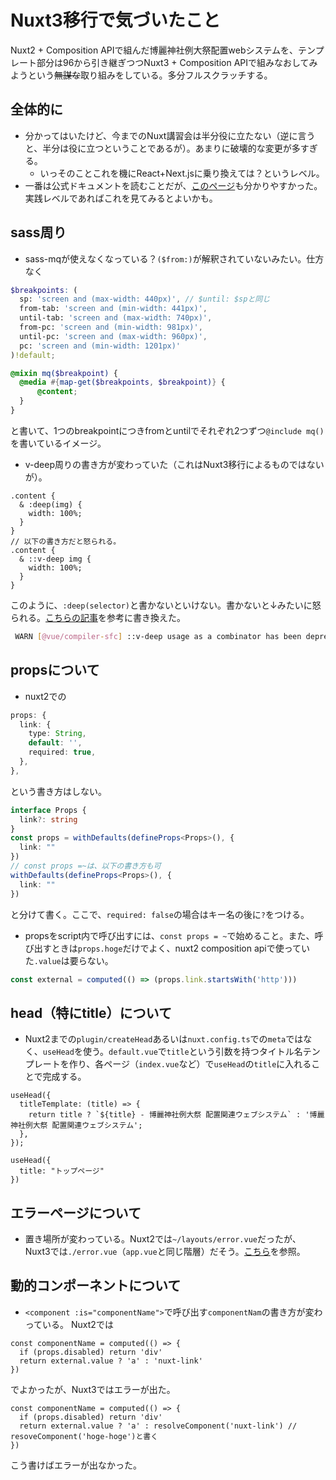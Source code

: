 # Nuxt3移行で気づいたこと

Nuxt2 + Composition APIで組んだ博麗神社例大祭配置webシステムを、テンプレート部分は96から引き継ぎつつNuxt3 + Composition APIで組みなおしてみようという~~無謀な~~取り組みをしている。多分フルスクラッチする。

## 全体的に

- 分かってはいたけど、今までのNuxt講習会は半分役に立たない（逆に言うと、半分は役に立つということであるが）。あまりに破壊的な変更が多すぎる。
  -  いっそのことこれを機にReact+Next.jsに乗り換えては？というレベル。
- 一番は公式ドキュメントを読むことだが、[このページ](https://reffect.co.jp/vue/nuxt3/)も分かりやすかった。実践レベルであればこれを見てみるとよいかも。

## sass周り

- sass-mqが使えなくなっている？`($from:)`が解釈されていないみたい。仕方なく
```scss
$breakpoints: (
  sp: 'screen and (max-width: 440px)', // $until: $spと同じ
  from-tab: 'screen and (min-width: 441px)',
  until-tab: 'screen and (max-width: 740px)',
  from-pc: 'screen and (min-width: 981px)',
  until-pc: 'screen and (max-width: 960px)',
  pc: 'screen and (min-width: 1201px)'
)!default;

@mixin mq($breakpoint) {
  @media #{map-get($breakpoints, $breakpoint)} {
      @content;
  }
}
```
と書いて、1つのbreakpointにつきfromとuntilでそれぞれ2つずつ`@include mq()`を書いているイメージ。
- v-deep周りの書き方が変わっていた（これはNuxt3移行によるものではないが）。
```scss:APopup.vue
.content {
  & :deep(img) {
    width: 100%;
  }
}
// 以下の書き方だと怒られる。
.content {
  & ::v-deep img {
    width: 100%;
  }
}
```
このように、`:deep(selector)`と書かないといけない。書かないと↓みたいに怒られる。[こちらの記事](https://zenn.dev/mihorin1729/articles/21f0b44f9cbfc4)を参考に書き換えた。
```bash
 WARN [@vue/compiler-sfc] ::v-deep usage as a combinator has been deprecated. Use :deep(<inner-selector>) instead.
```

## propsについて

- nuxt2での
```ts
props: {
  link: {
    type: String,
    default: '',
    required: true,
  },
},
```
という書き方はしない。
```ts
interface Props {
  link?: string
}
const props = withDefaults(defineProps<Props>(), {
  link: ""
})
// const props =~は、以下の書き方も可
withDefaults(defineProps<Props>(), {
  link: ""
})
```
と分けて書く。ここで、`required: false`の場合はキー名の後に`?`をつける。
- propsをscript内で呼び出すには、`const props = ~`で始めること。また、呼び出すときは`props.hoge`だけでよく、nuxt2 composition apiで使っていた`.value`は要らない。
```ts
const external = computed(() => (props.link.startsWith('http')))
```

## head（特にtitle）について

- Nuxt2までの`plugin/createHead`あるいは`nuxt.config.ts`での`meta`ではなく、`useHead`を使う。`default.vue`で`title`という引数を持つタイトル名テンプレートを作り、各ページ（`index.vue`など）で`useHead`の`title`に入れることで完成する。
```ts:default.vue
useHead({
  titleTemplate: (title) => {
    return title ? `${title} - 博麗神社例大祭 配置関連ウェブシステム` : '博麗神社例大祭 配置関連ウェブシステム';
  },
});
```
```ts: index.vue
useHead({
  title: "トップページ"
})
```

## エラーページについて

- 置き場所が変わっている。Nuxt2では`~/layouts/error.vue`だったが、Nuxt3では`./error.vue`（`app.vue`と同じ階層）だそう。[こちら](https://zenn.dev/kakkoyakakko/articles/329801deb185b8)を参照。

## 動的コンポーネントについて

- `<component :is="componentName">`で呼び出す`componentNam`の書き方が変わっている。
Nuxt2では
```ts:ALinkButton.vue(old)
const componentName = computed(() => {
  if (props.disabled) return 'div'
  return external.value ? 'a' : 'nuxt-link'
})
```
でよかったが、Nuxt3ではエラーが出た。
```ts:ALinkButton.vue
const componentName = computed(() => {
  if (props.disabled) return 'div'
  return external.value ? 'a' : resolveComponent('nuxt-link') // resoveComponent('hoge-hoge')と書く
})
```
こう書けばエラーが出なかった。

